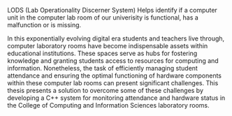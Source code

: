 LODS (Lab Operationality Discerner System)
Helps identify if a computer unit in the computer lab room of our univerisity is functional, has a malfunction or is missing.

In this exponentially evolving digital era students and teachers live through, 
computer laboratory rooms have become indispensable assets within educational institutions. 
These spaces serve as hubs for fostering knowledge and granting students access to resources 
for computing and information. Nonetheless, the task of efficiently managing student 
attendance and ensuring the optimal functioning of hardware components within these computer lab 
rooms can present significant challenges. This thesis presents a solution to overcome some of 
these challenges by developing a C++ system for monitoring attendance and hardware status in the 
College of Computing and Information Sciences laboratory rooms.
